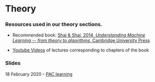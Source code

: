 # Theory

### Resources used in our theory sections. 

- Recommended book: [Shai & Shai, 2014, _Understanding Machine Learning -- from theory to algorithms_, Cambridge University Press](https://www.cs.huji.ac.il/~shais/UnderstandingMachineLearning/)

- [Youtube Videos](https://www.youtube.com/playlist?list=PLPW2keNyw-usgvmR7FTQ3ZRjfLs5jT4BO) of lectures corresponding to chapters of the book


### Slides

18 February 2020 - [PAC learning]() 
